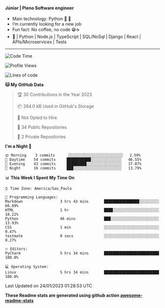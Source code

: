 #### Júnior | Pleno Software engineer 

- Main technology: Python 🐍 💖
- I’m currently looking for a new job
- Fun fact: No coffee, no code 😁☕
- 📖 | Python | Node.js | TypeScript | SQL/NoSql | Django | React | APIs/Microservices | Tests 
---
<!--START_SECTION:waka-->
![Code Time](http://img.shields.io/badge/Code%20Time-542%20hrs%2013%20mins-blue)

![Profile Views](http://img.shields.io/badge/Profile%20Views-11-blue)

![Lines of code](https://img.shields.io/badge/From%20Hello%20World%20I%27ve%20Written-566%20Thousand%20lines%20of%20code-blue)

**🐱 My GitHub Data** 

> 🏆 30 Contributions in the Year 2023
 > 
> 📦 264.0 kB Used in GitHub's Storage 
 > 
> 🚫 Not Opted to Hire
 > 
> 📜 34 Public Repositories 
 > 
> 🔑 2 Private Repositories  
 > 
**I'm a Night 🦉** 

```text
🌞 Morning    3 commits      ░░░░░░░░░░░░░░░░░░░░░░░░░   2.59% 
🌆 Daytime    54 commits     ███████████░░░░░░░░░░░░░░   46.55% 
🌃 Evening    43 commits     █████████░░░░░░░░░░░░░░░░   37.07% 
🌙 Night      16 commits     ███░░░░░░░░░░░░░░░░░░░░░░   13.79%

```


📊 **This Week I Spent My Time On** 

```text
⌚︎ Time Zone: America/Sao_Paulo

💬 Programming Languages: 
Markdown                 3 hrs 43 mins       ████████████████░░░░░░░░░   66.89% 
HTML                     1 hr                ████░░░░░░░░░░░░░░░░░░░░░   18.22% 
Python                   46 mins             ███░░░░░░░░░░░░░░░░░░░░░░   13.93% 
CSS                      1 min               ░░░░░░░░░░░░░░░░░░░░░░░░░   0.47% 
textmate                 0 secs              ░░░░░░░░░░░░░░░░░░░░░░░░░   0.27%

🔥 Editors: 
PyCharm                  5 hrs 34 mins       █████████████████████████   100.0%

💻 Operating System: 
Linux                    5 hrs 34 mins       █████████████████████████   100.0%

```


 Last Updated on 24/01/2023 01:28:53 UTC
<!--END_SECTION:waka-->

**These Readme stats are generated using github action [awesome-readme-stats](https://github.com/anmol098/waka-readme-stats)**
